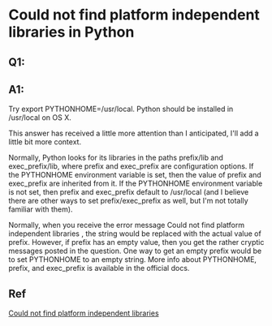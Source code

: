# Could not find platform independent libraries <prefix> in Python
## Q1:
## A1:
Try export PYTHONHOME=/usr/local. Python should be installed in /usr/local on OS X.

This answer has received a little more attention than I anticipated, I'll add a little bit more context.

Normally, Python looks for its libraries in the paths prefix/lib and exec_prefix/lib, where prefix and exec_prefix are configuration options. If the PYTHONHOME environment variable is set, then the value of prefix and exec_prefix are inherited from it. If the PYTHONHOME environment variable is not set, then prefix and exec_prefix default to /usr/local (and I believe there are other ways to set prefix/exec_prefix as well, but I'm not totally familiar with them).

Normally, when you receive the error message Could not find platform independent libraries <prefix>, the string <prefix> would be replaced with the actual value of prefix. However, if prefix has an empty value, then you get the rather cryptic messages posted in the question. One way to get an empty prefix would be to set PYTHONHOME to an empty string. More info about PYTHONHOME, prefix, and exec_prefix is available in the official docs.

## Ref
[Could not find platform independent libraries <prefix>](https://stackoverflow.com/questions/19292957/how-can-i-troubleshoot-python-could-not-find-platform-independent-libraries-pr)
